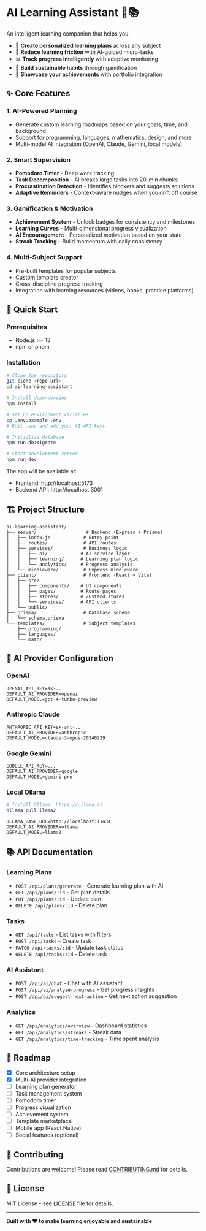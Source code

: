 # AI Learning Assistant 🤖📚

An intelligent learning companion that helps you:
- 📅 **Create personalized learning plans** across any subject
- 🎯 **Reduce learning friction** with AI-guided micro-tasks
- 📊 **Track progress intelligently** with adaptive monitoring
- 💪 **Build sustainable habits** through gamification
- 🚀 **Showcase your achievements** with portfolio integration

## ✨ Core Features

### 1. AI-Powered Planning
- Generate custom learning roadmaps based on your goals, time, and background
- Support for programming, languages, mathematics, design, and more
- Multi-model AI integration (OpenAI, Claude, Gemini, local models)

### 2. Smart Supervision
- **Pomodoro Timer** - Deep work tracking
- **Task Decomposition** - AI breaks large tasks into 20-min chunks
- **Procrastination Detection** - Identifies blockers and suggests solutions
- **Adaptive Reminders** - Context-aware nudges when you drift off course

### 3. Gamification & Motivation
- **Achievement System** - Unlock badges for consistency and milestones
- **Learning Curves** - Multi-dimensional progress visualization
- **AI Encouragement** - Personalized motivation based on your state
- **Streak Tracking** - Build momentum with daily consistency

### 4. Multi-Subject Support
- Pre-built templates for popular subjects
- Custom template creator
- Cross-discipline progress tracking
- Integration with learning resources (videos, books, practice platforms)

## 🚀 Quick Start

### Prerequisites
- Node.js >= 18
- npm or pnpm

### Installation

```bash
# Clone the repository
git clone <repo-url>
cd ai-learning-assistant

# Install dependencies
npm install

# Set up environment variables
cp .env.example .env
# Edit .env and add your AI API keys

# Initialize database
npm run db:migrate

# Start development server
npm run dev
```

The app will be available at:
- Frontend: http://localhost:5173
- Backend API: http://localhost:3001

## 🏗️ Project Structure

```
ai-learning-assistant/
├── server/                  # Backend (Express + Prisma)
│   ├── index.js            # Entry point
│   ├── routes/             # API routes
│   ├── services/           # Business logic
│   │   ├── ai/            # AI service layer
│   │   ├── learning/      # Learning plan logic
│   │   └── analytics/     # Progress analysis
│   └── middleware/         # Express middleware
├── client/                 # Frontend (React + Vite)
│   ├── src/
│   │   ├── components/    # UI components
│   │   ├── pages/         # Route pages
│   │   ├── stores/        # Zustand stores
│   │   └── services/      # API clients
│   └── public/
├── prisma/                 # Database schema
│   └── schema.prisma
└── templates/              # Subject templates
    ├── programming/
    ├── languages/
    └── math/
```

## 🤖 AI Provider Configuration

### OpenAI
```env
OPENAI_API_KEY=sk-...
DEFAULT_AI_PROVIDER=openai
DEFAULT_MODEL=gpt-4-turbo-preview
```

### Anthropic Claude
```env
ANTHROPIC_API_KEY=sk-ant-...
DEFAULT_AI_PROVIDER=anthropic
DEFAULT_MODEL=claude-3-opus-20240229
```

### Google Gemini
```env
GOOGLE_API_KEY=...
DEFAULT_AI_PROVIDER=google
DEFAULT_MODEL=gemini-pro
```

### Local Ollama
```bash
# Install Ollama: https://ollama.ai
ollama pull llama2
```
```env
OLLAMA_BASE_URL=http://localhost:11434
DEFAULT_AI_PROVIDER=ollama
DEFAULT_MODEL=llama2
```

## 📚 API Documentation

### Learning Plans
- `POST /api/plans/generate` - Generate learning plan with AI
- `GET /api/plans/:id` - Get plan details
- `PUT /api/plans/:id` - Update plan
- `DELETE /api/plans/:id` - Delete plan

### Tasks
- `GET /api/tasks` - List tasks with filters
- `POST /api/tasks` - Create task
- `PATCH /api/tasks/:id` - Update task status
- `DELETE /api/tasks/:id` - Delete task

### AI Assistant
- `POST /api/ai/chat` - Chat with AI assistant
- `POST /api/ai/analyze-progress` - Get progress insights
- `POST /api/ai/suggest-next-action` - Get next action suggestion

### Analytics
- `GET /api/analytics/overview` - Dashboard statistics
- `GET /api/analytics/streaks` - Streak data
- `GET /api/analytics/time-tracking` - Time spent analysis

## 🎯 Roadmap

- [x] Core architecture setup
- [x] Multi-AI provider integration
- [ ] Learning plan generator
- [ ] Task management system
- [ ] Pomodoro timer
- [ ] Progress visualization
- [ ] Achievement system
- [ ] Template marketplace
- [ ] Mobile app (React Native)
- [ ] Social features (optional)

## 🤝 Contributing

Contributions are welcome! Please read [CONTRIBUTING.md](CONTRIBUTING.md) for details.

## 📄 License

MIT License - see [LICENSE](LICENSE) file for details.

---

**Built with ❤️ to make learning enjoyable and sustainable**
